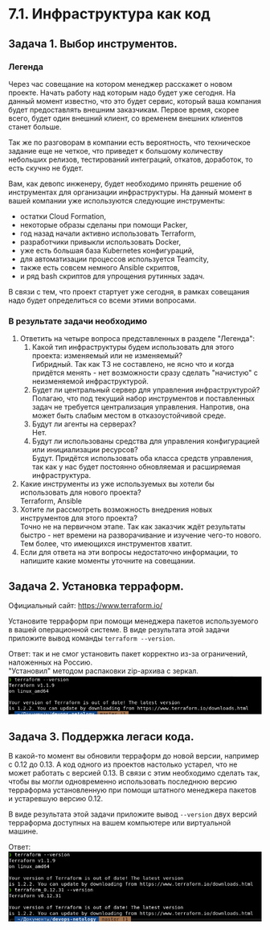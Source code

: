 # 7.1. Инфраструктура как код

## Задача 1. Выбор инструментов. 
 
### Легенда
 
Через час совещание на котором менеджер расскажет о новом проекте. Начать работу над которым надо 
будет уже сегодня. 
На данный момент известно, что это будет сервис, который ваша компания будет предоставлять внешним заказчикам.
Первое время, скорее всего, будет один внешний клиент, со временем внешних клиентов станет больше.

Так же по разговорам в компании есть вероятность, что техническое задание еще не четкое, что приведет к большому
количеству небольших релизов, тестирований интеграций, откатов, доработок, то есть скучно не будет.  
   
Вам, как девопс инженеру, будет необходимо принять решение об инструментах для организации инфраструктуры.
На данный момент в вашей компании уже используются следующие инструменты: 
- остатки Сloud Formation, 
- некоторые образы сделаны при помощи Packer,
- год назад начали активно использовать Terraform, 
- разработчики привыкли использовать Docker, 
- уже есть большая база Kubernetes конфигураций, 
- для автоматизации процессов используется Teamcity, 
- также есть совсем немного Ansible скриптов, 
- и ряд bash скриптов для упрощения рутинных задач.  
 
В связи с тем, что проект стартует уже сегодня, в рамках совещания надо будет определиться со всеми этими вопросами.

### В результате задачи необходимо

1. Ответить на четыре вопроса представленных в разделе "Легенда":
   1. Какой тип инфраструктуры будем использовать для этого проекта: изменяемый или не изменяемый?  
   Гибридный. Так как ТЗ не составлено, не ясно что и когда придётся менять - нет возможности сразу сделать "начистую" с неизменяемой инфраструктурой.
   2. Будет ли центральный сервер для управления инфраструктурой?  
   Полагаю, что под текущий набор инструментов и поставленных задач не требуется централизация управления. Напротив, она может быть слабым местом в отказоустойчивой среде.
   3. Будут ли агенты на серверах?  
   Нет.
   4. Будут ли использованы средства для управления конфигурацией или инициализации ресурсов?  
   Будут. Придётся использовать оба класса средств управления, так как у нас будет постоянно обновляемая и расширяемая инфраструктура.  
2. Какие инструменты из уже используемых вы хотели бы использовать для нового проекта?   
Terraform, Ansible  
3. Хотите ли рассмотреть возможность внедрения новых инструментов для этого проекта?   
Точно не на первичном этапе. Так как заказчик ждёт результаты быстро - нет времени на разворачивание и изучение чего-то нового. Тем более, что имеющихся инструментов хватит.  
4. Если для ответа на эти вопросы недостаточно информации, то напишите какие моменты уточните на совещании.


## Задача 2. Установка терраформ. 

Официальный сайт: https://www.terraform.io/

Установите терраформ при помощи менеджера пакетов используемого в вашей операционной системе.
В виде результата этой задачи приложите вывод команды `terraform --version`.

Ответ: так и не смог установить пакет корректно из-за ограничений, наложенных на Россию.  
"Установил" методом распаковки zip-архива с зеркал.  
![](7.1_01.png)

## Задача 3. Поддержка легаси кода. 

В какой-то момент вы обновили терраформ до новой версии, например с 0.12 до 0.13. 
А код одного из проектов настолько устарел, что не может работать с версией 0.13. 
В связи с этим необходимо сделать так, чтобы вы могли одновременно использовать последнюю версию терраформа установленную при помощи штатного менеджера пакетов и устаревшую версию 0.12. 

В виде результата этой задачи приложите вывод `--version` двух версий терраформа доступных на вашем компьютере или виртуальной машине.

Ответ:  
![](7.1_02.png)